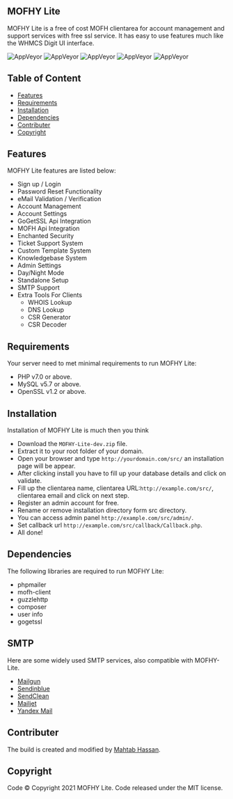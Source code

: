 ## MOFHY Lite
MOFHY Lite is a free of cost MOFH clientarea for account management and support services with free ssl service. It has easy to use features much like the WHMCS Digit UI interface. 

![AppVeyor](https://img.shields.io/badge/Licence-MIT-lightgrey)
![AppVeyor](https://img.shields.io/badge/Version-v1.1.0-lightgrey)
![AppVeyor](https://img.shields.io/badge/Build-passed-lightgreen)
![AppVeyor](https://img.shields.io/badge/Dependencies-php-lightgrey)
![AppVeyor](https://img.shields.io/badge/Interface-Digit-lightgrey)

## Table of Content 
- [Features](#features)
- [Requirements](#requirements) 
- [Installation](#installation)
- [Dependencies](#dependencies)
- [Contributer](#contributer)
- [Copyright](#copyright)

## Features
MOFHY Lite features are listed below:
- Sign up / Login 
- Password Reset Functionality
- eMail Validation / Verification 
- Account Management 
- Account Settings 
- GoGetSSL Api Integration 
- MOFH Api Integration
- Enchanted Security 
- Ticket Support System 
- Custom Template System 
- Knowledgebase System
- Admin Settings
- Day/Night Mode
- Standalone Setup 
- SMTP Support 
- Extra Tools For Clients
  - WHOIS Lookup
  - DNS Lookup
  - CSR Generator
  - CSR Decoder

## Requirements
Your server need to met minimal requirements to run MOFHY Lite:
- PHP v7.0 or above.
- MySQL v5.7 or above.
- OpenSSL v1.2 or above. 

## Installation 
Installation of MOFHY Lite is much then you think 
- Download the ```MOFHY-Lite-dev.zip``` file. 
- Extract it to your root folder of your domain. 
- Open your browser and type ```http://yourdomain.com/src/``` an installation page will be appear. 
- After clicking install you have to fill up your database details and click on validate. 
- Fill up the clientarea name, clientarea URL:```http://example.com/src/```, clientarea email and click on next step. 
- Register an admin account for free. 
- Rename or remove installation directory form src directory. 
- You can access admin panel ```http://example.com/src/admin/```. 
- Set callback url ```http://example.com/src/callback/Callback.php```.
- All done! 

## Dependencies
The following libraries are required to run MOFHY Lite:
- phpmailer
- mofh-client
- guzzlehttp
- composer
- user info
- gogetssl

## SMTP
Here are some widely used SMTP services, also compatible with MOFHY-Lite.
- [Mailgun](https://www.mailgun.com/)
- [Sendinblue](https://sendinblue.com/)
- [SendClean](https://sendclean.com/)
- [Mailjet](https://mailjet.com/)
- [Yandex Mail](https://mail.yandex.com)

## Contributer
The build is created and modified by [Mahtab Hassan](https://github.com/mahtab2003).

## Copyright
Code ©️ Copyright 2021 MOFHY Lite. Code released under the MIT license.
